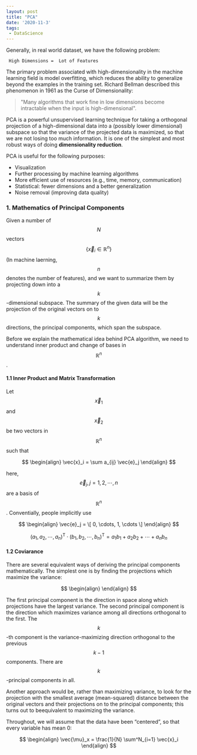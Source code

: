 ```yaml
---
layout: post
title: "PCA"
date: '2020-11-3'
tags:
 - DataScience
---
```


Generally, in real world dataset, we have the following problem:

     High Dimensions =  Lot of Features   
     
The primary problem associated with high-dimensionality in the machine learning field is model overfitting, which reduces the ability to generalize beyond the examples in the training set. Richard Bellman described this phenomenon in 1961 as the Curse of Dimensionality: 
> "Many algorithms that work fine in low dimensions become intractable when the input is high-dimensional".

PCA is a powerful unsupervised learning technique for taking a orthogonal projection of a high-dimensional data into a (possibly lower dimensional) subspace so  that the variance of the projected data is maximized, so that we are not losing too much information. It is one of the simplest and most robust ways of doing **dimensionality reduction**.  

PCA is useful for the following purposes:
* Visualization        
* Further processing by machine learning algorithms    
* More efficient use of resources (e.g., time, memory, communication)    
* Statistical: fewer dimensions and a better generalization    
* Noise removal (improving data quality)    
   
### 1. Mathematics of Principal Components

Given a number of $$N$$ vectors $$\{ \vec{x}_i \in \mathbb{R}^n \}$$ (In machine laerning, $$n$$ denotes the number of features), and we want to summarize them by projecting down into a $$k$$-dimensional subspace. The summary of the given data will be the projection of the original vectors on to $$k$$ directions, the principal components, which span the subspace. 

Before we explain the mathematical idea behind PCA algorithm, we need to understand inner product and change of bases in $$\mathbb{R}^n$$.

#### 1.1 Inner Product and Matrix Transformation

Let $$\vec{x}_1$$ and $$\vec{x}_2$$ be two vectors in $$\mathbb{R}^n$$ such that 

$$
\begin{align}
\vec{x}_i = \sum a_{ij} \vec{e}_j
\end{align}
$$
 
here, $$\vec{e}_j, j=1, 2, \cdots, n$$ are a basis of $$\mathbb{R}^n$$. Conventially, people implicitly use 

$$
\begin{align}
\vec{e}_j = \[ 0, \cdots, 1, \cdots \]
\end{align}
$$

$$(a_1,a_2,\cdots,a_n)^\mathsf{T}\cdot (b_1,b_2,\cdots,b_n)^\mathsf{T}=a_1b_1+a_2b_2+\cdots+a_nb_n$$

#### 1.2 Coviarance 

There are several equivalent ways of deriving the principal components mathematically. The simplest one is by finding the projections which maximize the variance:

$$
\begin{align}
\end{align}
$$

The first principal component is the direction in space along which projections have the largest variance. The second principal component is the direction which maximizes variance among all directions orthogonal to the first. The $$k$$-th component is the variance-maximizing direction orthogonal to the previous $$k−1$$ components. There are $$k$$-principal components in all. 


Another approach would be, rather than maximizing variance, to look for the projection with the smallest average (mean-squared) distance between the original vectors and their projections on to the principal components; this turns out to beequivalent to maximizing the variance.

Throughout, we will assume that the data have been “centered”, so that every variable has mean 0:

$$
\begin{align}
	\vec{\mu}_x = \frac{1}{N} \sum^N_{i=1} \vec{x}_i
\end{align}
$$

